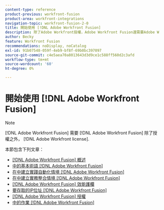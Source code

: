 ```yaml
---
content-type: reference
product-previous: workfront-fusion
product-area: workfront-integrations
navigation-topic: workfront-fusion-2-0
title: 開始使用 [!DNL Adobe Workfront Fusion]
description: 除了Adobe Workfront授權，Adobe Workfront Fusion還需要Adobe Workfront Fusion授權。
author: Becky
feature: Workfront Fusion
recommendations: noDisplay, noCatalog
exl-id: 91b07548-059f-4eb9-bf8f-69b0bc397097
source-git-commit: c4e5aea70a8013643d3d9ce1c588ff560d2c3afd
workflow-type: tm+mt
source-wordcount: '60'
ht-degree: 0%

---
```


# 開始使用 [!DNL Adobe Workfront Fusion]

>[!NOTE]
>
>[!DNL Adobe Workfront Fusion] 需要 [!DNL Adobe Workfront Fusion] 除了授權之外， [!DNL Adobe Workfront license].

本節包含下列文章：

* [[!DNL Adobe Workfront Fusion] 概述](../../workfront-fusion/get-started/workfront-fusion-overview.md)
* [中的基本術語 [!DNL Adobe Workfront Fusion]](../../workfront-fusion/get-started/basic-terms.md)
* [在中建立實踐自動化情境 [!DNL Adobe Workfront Fusion]](../../workfront-fusion/get-started/create-a-practice-automation-scenario.md)
* [在中建立實務整合情境 [!DNL Adobe Workfront Fusion]](../../workfront-fusion/get-started/create-a-practice-scenario.md)
* [[!DNL Adobe Workfront Fusion] 效能護欄](../../workfront-fusion/get-started/fusion-performance-guardrails.md)
* [要存取的IP位址 [!DNL Adobe Workfront Fusion]](../../workfront-fusion/get-started/ip-addresses-for-fusion.md)
* [[!DNL Adobe Workfront Fusion] 授權](../../workfront-fusion/get-started/license-automation-vs-integration.md)
* [中的作業 [!DNL Adobe Workfront Fusion]](../../workfront-fusion/get-started/operations-in-workfront-fusion.md)

